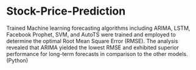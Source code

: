# Stock-Price-Prediction
Trained Machine learning forecasting algorithms including ARIMA, LSTM, Facebook Prophet, SVM, and
AutoTS were trained and employed to determine the optimal Root Mean Square Error (RMSE). The
analysis revealed that ARIMA yielded the lowest RMSE and exhibited superior performance for long-term
forecasts in comparison to the other models. (Python)
